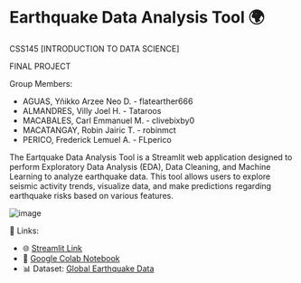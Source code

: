 # Earthquake Data Analysis Tool 🌍
CSS145 [INTRODUCTION TO DATA SCIENCE]

FINAL PROJECT

Group Members:

* AGUAS, Yñikko Arzee Neo D. - flatearther666
* ALMANDRES, Villy Joel H. - Tataroos
* MACABALES, Carl Emmanuel M. - clivebixby0
* MACATANGAY, Robin Jairic T. - robinmct
* PERICO, Frederick Lemuel A. - FLperico

The Eartquake Data Analysis Tool is a Streamlit web application designed to perform Exploratory Data Analysis (EDA), Data Cleaning, and Machine Learning to analyze earthquake data. This tool allows users to explore seismic activity trends, visualize data, and make predictions regarding earthquake risks based on various features.

![image](https://github.com/user-attachments/assets/eca7d3ed-9a05-473d-8091-ac1d63f90245)

🔗 Links:

* 🌐 [Streamlit Link]([url](https://earfquake-atjsxhtyuvwrcjwyfbjyx2.streamlit.app))
* 📗 [Google Colab Notebook]([url](https://colab.research.google.com/drive/1fqo1CAWVw0KW-BDNPa6OpRO5MfBTDSc7?usp=sharing))
* 📊 Dataset: [Global Earthquake Data]([url](https://www.kaggle.com/datasets/shreyasur965/recent-earthquakes))
